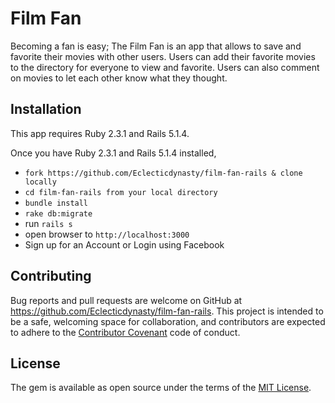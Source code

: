 # Film Fan

 Becoming a fan is easy; The Film Fan is an app that allows  to save and favorite their movies with other users. Users can add their favorite movies to the directory for everyone to view and favorite. Users can also comment on movies to let each other know what they thought.

 ## Installation

 This app requires Ruby 2.3.1 and Rails 5.1.4.

Once you have Ruby 2.3.1 and Rails 5.1.4 installed,

* ```fork https://github.com/Eclecticdynasty/film-fan-rails & clone locally```
* ```cd film-fan-rails from your local directory```
* ```bundle install```
* ```rake db:migrate```
* run ```rails s```
* open browser to ```http://localhost:3000```
* Sign up for an Account or Login using Facebook

## Contributing
Bug reports and pull requests are welcome on GitHub at https://github.com/Eclecticdynasty/film-fan-rails. This project is intended to be a safe, welcoming space for collaboration, and contributors are expected to adhere to the [Contributor Covenant](http://contributor-covenant.org) code of conduct.

## License
The gem is available as open source under the terms of the [MIT License](http://opensource.org/licenses/MIT).




